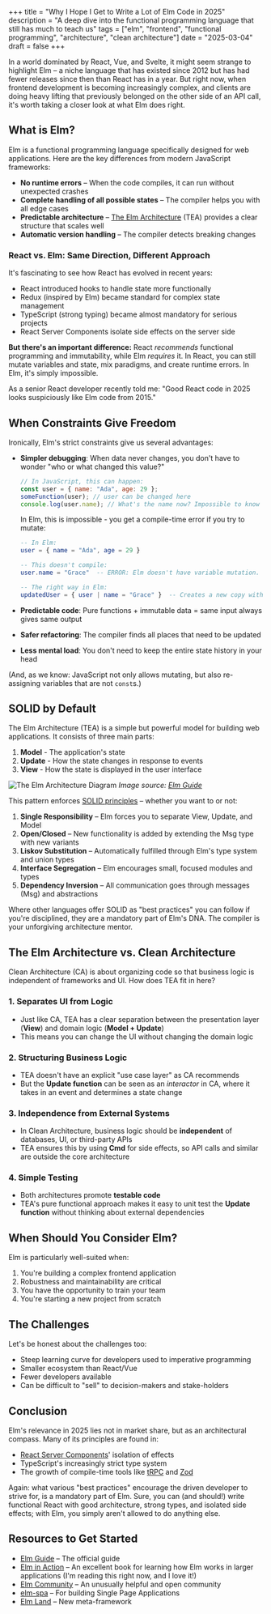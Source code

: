 +++
title = "Why I Hope I Get to Write a Lot of Elm Code in 2025"
description = "A deep dive into the functional programming language that still has much to teach us"
tags = ["elm", "frontend", "functional programming", "architecture", "clean architecture"]
date = "2025-03-04"
draft = false
+++

In a world dominated by React, Vue, and Svelte, it might seem strange to highlight Elm – a niche language that has existed since 2012 but has had fewer releases since then than React has in a year. But right now, when frontend development is becoming increasingly complex, and clients are doing heavy lifting that previously belonged on the other side of an API call, it's worth taking a closer look at what Elm does right.

## What is Elm?

Elm is a functional programming language specifically designed for web applications. Here are the key differences from modern JavaScript frameworks:

- **No runtime errors** – When the code compiles, it can run without unexpected crashes
- **Complete handling of all possible states** – The compiler helps you with all edge cases
- **Predictable architecture** – [The Elm Architecture](https://guide.elm-lang.org/architecture/) (TEA) provides a clear structure that scales well
- **Automatic version handling** – The compiler detects breaking changes

### React vs. Elm: Same Direction, Different Approach

It's fascinating to see how React has evolved in recent years:

- React introduced hooks to handle state more functionally
- Redux (inspired by Elm) became standard for complex state management
- TypeScript (strong typing) became almost mandatory for serious projects
- React Server Components isolate side effects on the server side

**But there's an important difference:** React _recommends_ functional programming and immutability, while Elm _requires_ it. In React, you can still mutate variables and state, mix paradigms, and create runtime errors. In Elm, it's simply impossible.

As a senior React developer recently told me: "Good React code in 2025 looks suspiciously like Elm code from 2015."

## When Constraints Give Freedom

Ironically, Elm's strict constraints give us several advantages:

- **Simpler debugging**: When data never changes, you don't have to wonder "who or what changed this value?"

  ```javascript
  // In JavaScript, this can happen:
  const user = { name: "Ada", age: 29 };
  someFunction(user); // user can be changed here
  console.log(user.name); // What's the name now? Impossible to know without reading someFunction
  ```

  In Elm, this is impossible - you get a compile-time error if you try to mutate:

  ```elm
  -- In Elm:
  user = { name = "Ada", age = 29 }

  -- This doesn't compile:
  user.name = "Grace"  -- ERROR: Elm doesn't have variable mutation.

  -- The right way in Elm:
  updatedUser = { user | name = "Grace" }  -- Creates a new copy with changed name
  ```

- **Predictable code**: Pure functions + immutable data = same input always gives same output
- **Safer refactoring**: The compiler finds all places that need to be updated
- **Less mental load**: You don't need to keep the entire state history in your head

(And, as we know: JavaScript not only allows mutating, but also re-assigning variables that are not `const`s.)

## SOLID by Default

The Elm Architecture (TEA) is a simple but powerful model for building web applications. It consists of three main parts:

1. **Model** - The application's state
2. **Update** - How the state changes in response to events
3. **View** - How the state is displayed in the user interface

![The Elm Architecture Diagram](https://guide.elm-lang.org/architecture/buttons.svg)
_Image source: [Elm Guide](https://guide.elm-lang.org/architecture/)_

This pattern enforces [SOLID principles](https://en.wikipedia.org/wiki/SOLID) – whether you want to or not:

1. **Single Responsibility** – Elm forces you to separate View, Update, and Model
2. **Open/Closed** – New functionality is added by extending the Msg type with new variants
3. **Liskov Substitution** – Automatically fulfilled through Elm's type system and union types
4. **Interface Segregation** – Elm encourages small, focused modules and types
5. **Dependency Inversion** – All communication goes through messages (Msg) and abstractions

Where other languages offer SOLID as "best practices" you can follow if you're disciplined, they are a mandatory part of Elm's DNA. The compiler is your unforgiving architecture mentor.

## The Elm Architecture vs. Clean Architecture

Clean Architecture (CA) is about organizing code so that business logic is independent of frameworks and UI. How does TEA fit in here?

### 1. Separates UI from Logic

- Just like CA, TEA has a clear separation between the presentation layer (**View**) and domain logic (**Model + Update**)
- This means you can change the UI without changing the domain logic

### 2. Structuring Business Logic

- TEA doesn't have an explicit "use case layer" as CA recommends
- But the **Update function** can be seen as an _interactor_ in CA, where it takes in an event and determines a state change

### 3. Independence from External Systems

- In Clean Architecture, business logic should be **independent** of databases, UI, or third-party APIs
- TEA ensures this by using **Cmd** for side effects, so API calls and similar are outside the core architecture

### 4. Simple Testing

- Both architectures promote **testable code**
- TEA's pure functional approach makes it easy to unit test the **Update function** without thinking about external dependencies

## When Should You Consider Elm?

Elm is particularly well-suited when:

1. You're building a complex frontend application
2. Robustness and maintainability are critical
3. You have the opportunity to train your team
4. You're starting a new project from scratch

## The Challenges

Let's be honest about the challenges too:

- Steep learning curve for developers used to imperative programming
- Smaller ecosystem than React/Vue
- Fewer developers available
- Can be difficult to "sell" to decision-makers and stake-holders

## Conclusion

Elm's relevance in 2025 lies not in market share, but as an architectural compass. Many of its principles are found in:

- [React Server Components](https://react.dev/blog/2023/03/22/react-labs-what-we-have-been-working-on-march-2023#react-server-components)' isolation of effects
- TypeScript's increasingly strict type system
- The growth of compile-time tools like [tRPC](https://trpc.io/) and [Zod](https://zod.dev/)

Again: what various "best practices" encourage the driven developer to strive for, is a mandatory part of Elm. Sure, you can (and should!) write functional React with good architecture, strong types, and isolated side effects; with Elm, you simply aren't allowed to do anything else.

## Resources to Get Started

- [Elm Guide](https://guide.elm-lang.org/) – The official guide
- [Elm in Action](https://amzn.to/41z14kq) – An excellent book for learning how Elm works in larger applications (I'm reading this right now, and I love it!)
- [Elm Community](https://elm-lang.org/community) – An unusually helpful and open community
- [elm-spa](https://www.elm-spa.dev/) – For building Single Page Applications
- [Elm Land](https://elm.land/) – New meta-framework
